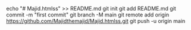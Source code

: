 echo "# Majid.htmlss" >> README.md
git init
git add README.md
git commit -m "first commit"
git branch -M main
git remote add origin https://github.com/Majidthemajid/Majid.htmlss.git
git push -u origin main
